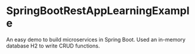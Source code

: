 # SpringBootRestAppLearningExample
An easy demo to build microservices in Spring Boot. Used an in-memory database H2 to write CRUD functions. 
